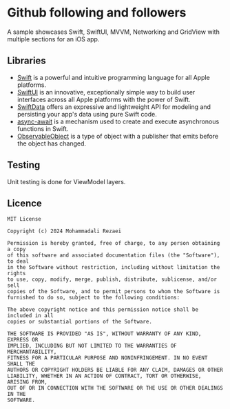 # Github following and followers
A sample showcases Swift, SwiftUI, MVVM, Networking and GridView with multiple sections for an iOS app.

## Libraries
* [Swift](https://developer.apple.com/swift/) is a powerful and intuitive programming language for all Apple platforms.
* [SwiftUI](https://developer.apple.com/xcode/swiftui/) is an innovative, exceptionally simple way to build user interfaces across all Apple platforms with the power of Swift.
* [SwiftData](https://developer.apple.com/xcode/swiftdata/) offers an expressive and lightweight API for modeling and persisting your app's data using pure Swift code.
* [async-await](https://developer.apple.com/documentation/swift/updating_an_app_to_use_swift_concurrency) is a mechanism used to create and execute asynchronous functions in Swift.
* [ObservableObject](https://developer.apple.com/documentation/combine/observableobject) is a type of object with a publisher that emits before the object has changed.

## Testing
Unit testing is done for ViewModel layers.

## Licence
    MIT License

    Copyright (c) 2024 Mohammadali Rezaei

    Permission is hereby granted, free of charge, to any person obtaining a copy
    of this software and associated documentation files (the "Software"), to deal
    in the Software without restriction, including without limitation the rights
    to use, copy, modify, merge, publish, distribute, sublicense, and/or sell
    copies of the Software, and to permit persons to whom the Software is
    furnished to do so, subject to the following conditions:

    The above copyright notice and this permission notice shall be included in all
    copies or substantial portions of the Software.

    THE SOFTWARE IS PROVIDED "AS IS", WITHOUT WARRANTY OF ANY KIND, EXPRESS OR
    IMPLIED, INCLUDING BUT NOT LIMITED TO THE WARRANTIES OF MERCHANTABILITY,
    FITNESS FOR A PARTICULAR PURPOSE AND NONINFRINGEMENT. IN NO EVENT SHALL THE
    AUTHORS OR COPYRIGHT HOLDERS BE LIABLE FOR ANY CLAIM, DAMAGES OR OTHER
    LIABILITY, WHETHER IN AN ACTION OF CONTRACT, TORT OR OTHERWISE, ARISING FROM,
    OUT OF OR IN CONNECTION WITH THE SOFTWARE OR THE USE OR OTHER DEALINGS IN THE
    SOFTWARE.

